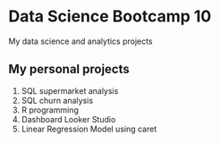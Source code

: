 # Data Science Bootcamp 10
My data science and analytics projects

## My personal projects

1. SQL supermarket analysis
2. SQL churn analysis
3. R programming
4. Dashboard Looker Studio
5. Linear Regression Model using caret
